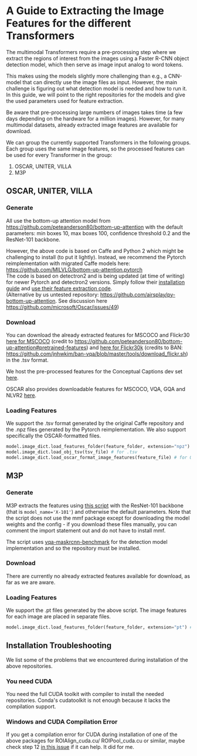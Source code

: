 # A Guide to Extracting the Image Features for the different Transformers

The multimodal Transformers require a pre-processing step 
where we extract the regions of interest from the images using a Faster R-CNN object detection model, which then serve as image input analog to word tokens.

This makes using the models slightly more challenging than e.g., a CNN-model that can directly use the image files as input.
However, the main challenge is figuring out what detection model is needed and how to run it.
In this guide, we will point to the right repositories for the models and give the used parameters used for feature extraction.

Be aware that pre-processing large numbers of images takes time (a few days depending on the hardware for a million images).
However, for many multimodal datasets, already extracted image features are available for download. 

We can group the currently supported Transformers in the following groups. 
Each group uses the same image features, so the processed features can be used for every Transformer in the group:

1. OSCAR, UNITER, VILLA
1. M3P


## OSCAR, UNITER, VILLA
### Generate
All use the bottom-up attention model from https://github.com/peteanderson80/bottom-up-attention with the default parameters:
min boxes 10, max boxes 100, confidence threshold 0.2 and the ResNet-101 backbone.

However, the above code is based on Caffe and Python 2 which might be challenging to install (to put it lightly).
Instead, we recommend the Pytorch reimplementation with migrated Caffe models here: https://github.com/MILVLG/bottom-up-attention.pytorch   
The code is based on detectron2 and is being updated (at time of writing) for newer Pytorch and detectron2 versions.
Simply follow their [installation guide](https://github.com/MILVLG/bottom-up-attention.pytorch#prerequisites)
and [use their feature extraction code](https://github.com/MILVLG/bottom-up-attention.pytorch#feature-extraction).   
(Alternative by us untested repository: https://github.com/airsplay/py-bottom-up-attention. 
See discussion here https://github.com/microsoft/Oscar/issues/49)

### Download
You can download the already extracted features for MSCOCO and Flickr30 
[here for MSCOCO](https://storage.googleapis.com/up-down-attention/trainval.zip) (credit to https://github.com/peteanderson80/bottom-up-attention#pretrained-features) 
and [here for Flickr30k](https://drive.google.com/uc?export=download&id=11OD_qq7ITBarJwWZfi0bWIRw3HPEaHwE) 
(credits to BAN: https://github.com/jnhwkim/ban-vqa/blob/master/tools/download_flickr.sh) 
in the .tsv format.

We host the pre-processed features for the Conceptual Captions dev set [here](https://public.ukp.informatik.tu-darmstadt.de/reimers/mmt-retrieval/datasets/cc_devtest.zip).

OSCAR also provides downloadable features for MSCOCO, VQA, GQA and NLVR2 [here](https://github.com/microsoft/Oscar/blob/master/DOWNLOAD.md#datasets).



### Loading Features

We support the .tsv format generated by the original Caffe repository and the .npz files generated by the Pytorch reimplementation.
We also support specifically the OSCAR-formatted files.
````python
model.image_dict.load_features_folder(feature_folder, extension="npz") # for .npz
model.image_dict.load_obj_tsv(tsv_file) # for .tsv
model.image_dict.load_oscar_format_image_features(feature_file) # for Oscar's .pt feature file
````


## M3P
### Generate

M3P extracts the features using [this script](https://github.com/facebookresearch/mmf/blob/master/tools/scripts/features/extract_features_vmb.py) with the
ResNet-101 backbone (that is ``model_name='X-101'``) and otherwise the default parameters.
Note that the script does not use the mmf package except for downloading the model weights and the config - if you download these files manually, you can comment the import statement out and do not have to install mmf.

The script uses [vqa-maskrcnn-benchmark](https://gitlab.com/vedanuj/vqa-maskrcnn-benchmark) for the detection model implementation and so the repository must be installed.

### Download
There are currently no already extracted features available for download, as far as we are aware.

### Loading Features
We support the .pt files generated by the above script. The image features for each image are placed in separate files.
````python
model.image_dict.load_features_folder(feature_folder, extension="pt") # for .pt
````

## Installation Troubleshooting
We list some of the problems that we encountered during installation of the above repositories.

### You need CUDA
You need the full CUDA toolkit with compiler to install the needed repositories.
Conda's cudatoolkit is not enough because it lacks the compilation support.


### Windows and CUDA Compilation Error
If you get a compilation error for CUDA during installation of one of the above packages for ROIAlign_cuda.cu/ ROIPool_cuda.cu or similar,
maybe check step 12 [in this issue](https://github.com/facebookresearch/maskrcnn-benchmark/issues/1042) if it can help. 
It did for me.